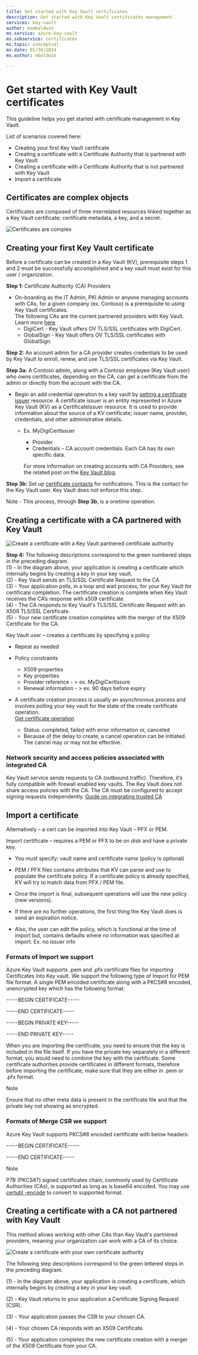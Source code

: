 ```yaml
---
title: Get started with Key Vault certificates
description: Get started with Key Vault certificates management.
services: key-vault
author: msmbaldwin
ms.service: azure-key-vault
ms.subservice: certificates
ms.topic: conceptual
ms.date: 01/30/2024
ms.author: mbaldwin

---
```


# Get started with Key Vault certificates
This guideline helps you get started with certificate management in Key Vault.

List of scenarios covered here:
- Creating your first Key Vault certificate
- Creating a certificate with a Certificate Authority that is partnered with Key Vault
- Creating a certificate with a Certificate Authority that is not partnered with Key Vault
- Import a certificate

## Certificates are complex objects
Certificates are composed of three interrelated resources linked together as a Key Vault certificate; certificate metadata, a key, and a secret.


![Certificates are complex](../media/azure-key-vault.png)


## Creating your first Key Vault certificate  
 Before a certificate can be created in a Key Vault (KV), prerequisite steps 1 and 2 must be successfully accomplished and a key vault must exist for this user / organization.  

**Step 1:** Certificate Authority (CA) Providers  
-   On-boarding as the IT Admin, PKI Admin or anyone managing accounts with CAs, for a given company (ex. Contoso)  is a prerequisite to using Key Vault certificates.  
    The following CAs are the current partnered providers with Key Vault. Learn more [here](./create-certificate.md#partnered-ca-providers)   
    -   DigiCert - Key Vault offers OV TLS/SSL certificates with DigiCert.  
    -   GlobalSign - Key Vault offers OV TLS/SSL certificates with GlobalSign.  

**Step 2:** An account admin for a CA provider creates credentials to be used by Key Vault to enroll, renew, and use TLS/SSL certificates via Key Vault.

**Step 3a:** A Contoso admin, along with a Contoso employee (Key Vault user) who owns certificates, depending on the CA, can get a certificate from the admin or directly from the account with the CA.  

- Begin an add credential operation to a key vault by [setting a certificate issuer](/rest/api/keyvault/certificates/set-certificate-issuer/set-certificate-issuer) resource. A certificate issuer is an entity represented in Azure Key Vault (KV) as a CertificateIssuer resource. It is used to provide information about the source of a KV certificate; issuer name, provider, credentials, and other administrative details.
  - Ex. MyDigiCertIssuer  
    -   Provider  
    -   Credentials – CA account credentials. Each CA has its own specific data.  

    For more information on creating accounts with CA Providers, see the related post on the [Key Vault blog](/archive/blogs/kv/manage-certificates-via-azure-key-vault).  

**Step 3b:** Set up [certificate contacts](/rest/api/keyvault/certificates/set-certificate-contacts/set-certificate-contacts) for notifications. This is the contact for the Key Vault user. Key Vault does not enforce this step.  

Note - This process, through **Step 3b**, is a onetime operation.  

## Creating a certificate with a CA partnered with Key Vault

![Create a certificate with a Key Vault partnered certificate authority](../media/certificate-authority-2.png)

**Step 4:** The following descriptions correspond to the green numbered steps in the preceding diagram.  
  (1) - In the diagram above, your application is creating a certificate which internally begins by creating a key in your key vault.  
  (2) - Key Vault sends an TLS/SSL Certificate Request to the CA.  
  (3) - Your application polls, in a loop and wait process, for your Key Vault for certificate completion. The certificate creation is complete when Key Vault receives the CA’s response with x509 certificate.  
  (4) - The CA responds to Key Vault's TLS/SSL Certificate Request with an X509 TLS/SSL Certificate.  
  (5) - Your new certificate creation completes with the merger of the X509 Certificate for the CA.  

  Key Vault user – creates a certificate by specifying a policy

  -   Repeat as needed  
  -   Policy constraints  
      -   X509 properties  
      -   Key properties  
      -   Provider reference - > ex. MyDigiCertIssure  
      -   Renewal information - > ex. 90 days before expiry  

  - A certificate creation process is usually an asynchronous process and involves polling your key vault for the state of the create certificate operation.  
[Get certificate operation](/rest/api/keyvault/certificates/get-certificate-operation/get-certificate-operation)  
      -   Status: completed, failed with error information or, canceled  
      -   Because of the delay to create, a cancel operation can be initiated. The cancel may or may not be effective.  

### Network security and access policies associated with integrated CA
Key Vault service sends requests to CA (outbound traffic). Therefore, it’s fully compatible with firewall enabled key vaults. The Key Vault does not share access policies with the CA. The CA must be configured to accept signing requests independently. [Guide on integrating trusted CA](./how-to-integrate-certificate-authority.md)

## Import a certificate  
 Alternatively – a cert can be imported into Key Vault – PFX or PEM.  

 Import certificate – requires a PEM or PFX to be on disk and have a private key. 
-   You must specify: vault name and certificate name (policy is optional)

-   PEM / PFX files contains attributes that KV can parse and use to populate the certificate policy. If a certificate policy is already specified, KV will try to match data from PFX  / PEM file.  

-   Once the import is final, subsequent operations will use the new policy (new versions).  

-   If there are no further operations, the first thing the Key Vault does is send an expiration notice. 

-   Also, the user can edit the policy, which is functional at the time of import but, contains defaults where no information was specified at import. Ex. no issuer info  

### Formats of Import we support
Azure Key Vault supports .pem and .pfx certificate files for importing Certificates into Key vault.
We support the following type of Import for PEM file format. A single PEM encoded certificate along with a PKCS#8 encoded, unencrypted key which has the following format:

-----BEGIN CERTIFICATE-----

-----END CERTIFICATE-----

-----BEGIN PRIVATE KEY-----

-----END PRIVATE KEY-----

When you are importing the certificate, you need to ensure that the key is included in the file itself. If you have the private key separately in a different format, you would need to combine the key with the certificate. Some certificate authorities provide certificates in different formats, therefore before importing the certificate, make sure that they are either in .pem or .pfx format. 


>[!Note]
>Ensure that no other meta data is present in the certificate file and that the private key not showing as encrypted.

### Formats of Merge CSR we support

Azure Key Vault supports PKCS#8 encoded certificate with below headers:

-----BEGIN CERTIFICATE-----

-----END CERTIFICATE-----

>[!Note]
> P7B (PKCS#7) signed certificates chain, commonly used by Certificate Authorities (CAs), is supported as long as is base64 encoded. You may use [certutil -encode](/windows-server/administration/windows-commands/certutil#-encode) to convert to supported format.

## Creating a certificate with a CA not partnered with Key Vault  
 This method allows working with other CAs than Key Vault's partnered providers, meaning your organization can work with a CA of its choice.  

![Create a certificate with your own certificate authority](../media/certificate-authority-1.png)  

 The following step descriptions correspond to the green lettered steps in the preceding diagram.  

  (1) - In the diagram above, your application is creating a certificate, which internally begins by creating a key in your key vault.  

  (2) - Key Vault returns to your application a Certificate Signing Request (CSR).  

  (3) - Your application passes the CSR to your chosen CA.  

  (4) - Your chosen CA responds with an X509 Certificate.  

  (5) - Your application completes the new certificate creation with a merger of the X509 Certificate from your CA.
